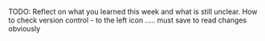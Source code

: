 TODO: Reflect on what you learned this week and what is still unclear.
How to check version control -  to the left icon ..... 
must save to read changes obviously
